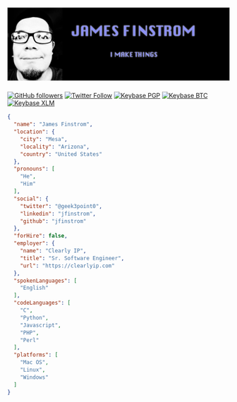 # [![James Finstrom](https://raw.githubusercontent.com/jfinstrom/jfinstrom/master/banner.png)](https://g3p0.fun)
[![GitHub followers](https://img.shields.io/github/followers/jfinstrom?style=social)](https://github.com/jfinstrom)
[![Twitter Follow](https://img.shields.io/twitter/follow/geek3point0?style=social)](https://twitter.com/geek3point0)
[![Keybase PGP](https://img.shields.io/keybase/pgp/jfinstrom?style=social)](https://keybase.io/jfinstrom/pgp_keys.asc)
[![Keybase BTC](https://img.shields.io/keybase/btc/jfinstrom?style=social)](https://keybase.io/jfinstrom)
[![Keybase XLM](https://img.shields.io/keybase/xlm/jfinstrom?style=social)](https://keybase.io/jfinstrom)

```json
{
  "name": "James Finstrom",
  "location": {
    "city": "Mesa",
    "locality": "Arizona",
    "country": "United States"
  },
  "pronouns": [
    "He",
    "Him"
  ],
  "social": {
    "twitter": "@geek3point0",
    "linkedin": "jfinstrom",
    "github": "jfinstrom"
  },
  "forHire": false,
  "employer": {
    "name": "Clearly IP",
    "title": "Sr. Software Engineer",
    "url": "https://clearlyip.com"
  },
  "spokenLanguages": [
    "English"
  ],
  "codeLanguages": [
    "C",
    "Python",
    "Javascript",
    "PHP",
    "Perl"
  ],
  "platforms": [
    "Mac OS",
    "Linux",
    "Windows"
  ]
}
```
